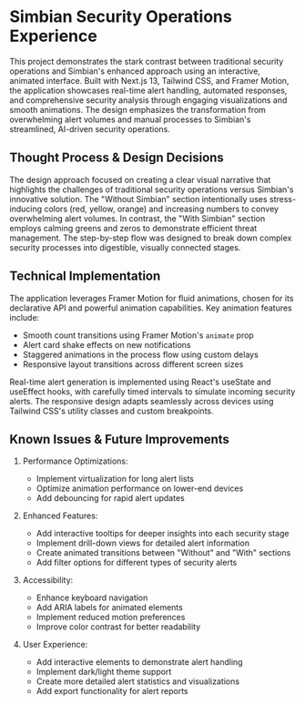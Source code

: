 # Simbian Security Operations Experience

This project demonstrates the stark contrast between traditional security operations and Simbian's enhanced approach using an interactive, animated interface. Built with Next.js 13, Tailwind CSS, and Framer Motion, the application showcases real-time alert handling, automated responses, and comprehensive security analysis through engaging visualizations and smooth animations. The design emphasizes the transformation from overwhelming alert volumes and manual processes to Simbian's streamlined, AI-driven security operations.

## Thought Process & Design Decisions

The design approach focused on creating a clear visual narrative that highlights the challenges of traditional security operations versus Simbian's innovative solution. The "Without Simbian" section intentionally uses stress-inducing colors (red, yellow, orange) and increasing numbers to convey overwhelming alert volumes. In contrast, the "With Simbian" section employs calming greens and zeros to demonstrate efficient threat management. The step-by-step flow was designed to break down complex security processes into digestible, visually connected stages.

## Technical Implementation

The application leverages Framer Motion for fluid animations, chosen for its declarative API and powerful animation capabilities. Key animation features include:
- Smooth count transitions using Framer Motion's `animate` prop
- Alert card shake effects on new notifications
- Staggered animations in the process flow using custom delays
- Responsive layout transitions across different screen sizes

Real-time alert generation is implemented using React's useState and useEffect hooks, with carefully timed intervals to simulate incoming security alerts. The responsive design adapts seamlessly across devices using Tailwind CSS's utility classes and custom breakpoints.

## Known Issues & Future Improvements

1. Performance Optimizations:
   - Implement virtualization for long alert lists
   - Optimize animation performance on lower-end devices
   - Add debouncing for rapid alert updates

2. Enhanced Features:
   - Add interactive tooltips for deeper insights into each security stage
   - Implement drill-down views for detailed alert information
   - Create animated transitions between "Without" and "With" sections
   - Add filter options for different types of security alerts

3. Accessibility:
   - Enhance keyboard navigation
   - Add ARIA labels for animated elements
   - Implement reduced motion preferences
   - Improve color contrast for better readability

4. User Experience:
   - Add interactive elements to demonstrate alert handling
   - Implement dark/light theme support
   - Create more detailed alert statistics and visualizations
   - Add export functionality for alert reports